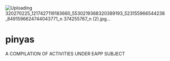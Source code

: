 ![Uploading 320270225_1217427119183660_5530219368![320389193_523155966544238_8491596624744043771_n](https://user-images.githubusercontent.com/122866456/212849833-1c8767d3-6c04-4c14-871c-0efc2dd81465.jpg)
374255767_n (2).jpg…]()
# pinyas
A COMPILATION OF ACTIVITIES UNDER EAPP SUBJECT
